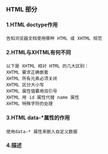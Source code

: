 ### HTML 部分
#### 1.HTML doctype作用
    告知浏览器文档使用哪种 HTML 或 XHTML 规范
#### 2.HTML与XHTML有何不同
    以下是 XHTML 相对 HTML 的几大区别：
    XHTML 要求正确嵌套
    XHTML 所有元素必须关闭
    XHTML 区分大小写
    XHTML 属性值要用双引号
    XHTML 用 id 属性代替 name 属性
    XHTML 特殊字符的处理
#### 3.HTML data-*属性的作用
    使用data-* 属性来嵌入自定义数据
#### 4.描述<script>,<script async>,<script defer>的不同
    没有defer或async属性，浏览器会立即加载并执行相应的脚本。也就是说在渲染script标签之后的文档之前，不等待后续加载的文档元素，读到就开始加载和执行，此举会阻塞后续文档的加载；
    有了async属性，表示后续文档的加载和渲染与js脚本的加载和执行是并行进行的，即异步执行；
    有了defer属性，加载后续文档的过程和js脚本的加载(此时仅加载不执行)是并行进行的(异步)，js脚本的执行需要等到文档所有元素解析完成之后，DOMContentLoaded事件触发执行之前。
    
    defer 和 async 的共同点是都是可以并行加载JS文件，不会阻塞页面的加载，不同点是 defer的加载完成之后，JS会等待整个页面全部加载完成了再执行，而async是加载完成之后，会马上执行JS，所以假如对JS的执行有严格顺序的话，那么建议用 defer加载。
#### 5.使用过哪些模板引擎，可描述一下相关优缺点。

### CSS部分
#### 1.简述一下Float元素原理机制
> 浮动出现的意义其实只是用来让文字环绕图片而已，仅此而已

    1. 设置了float的元素不会脱离文档流，会导致其父元素出现“坍塌”的现象，不错，这就是它的破坏性 display:inline-block
    2.块级元素如果不设置float，它默认会撑满整个屏幕，而如果设置了float，则只会包裹住其内容，直接上例子吧。
    3.float还有一个很有用的特性，就是清除空格
#### 2.inine、inline-block的不同
>display:block 

    1.block元素会独占一行，多个block元素会各自新起一行。默认情况下，block元素宽度自动填满其父元素宽度。
    2.block元素可以设置width，height属性。块级元素即使设置了宽度，仍然是独占一行。
    3.block元素可以设置margin和padding属性。
    4.<div><p><h1><form><ul>和<li>是块元素的列子

>display:inline

    1.inline元素不会独占一行，多个相邻的行内元素会排列在同一行里，直到一行排列不下，才会新换一行，其宽度随元素的内容而变化。
    2.inline元素设置width,height属性无效。
    3.inline元素的margin和padding属性，水平方向都产生边距效果，但竖直方向不会产生边距效果
    4.<span><a><lable><input><img><strong>和<em>是inline元素的例子

>display:inline-block

    1.简单来说就是将对象呈现为inline对象，但是对象的内容作为block对象呈现。之后的内联对象会被排列在同一行内。比如我们可以给一个link(a元素)inline-block属性值，使其既具有block的宽度高度特性又有inline的同行特性。

#### 3.Class，ID选择器的不同

    1.相同的class属性值，可以在html中出现多次。id属性值在页面中只能出现一次。
    2.一个class的属性可以有多个值，也就是说一个标签可以有多个类，但是能有一个id
    3.id的优先级比class要高

**注意：** ID属性和类名不要以数字开头，否则无法在Mozilla或Firefox中起作用

#### 4.解析一下你理解的盒子模型一级如何在不同的盒子模型下渲染页面

> 盒子模型份范围包括margin、border、padding、content这4部分

> 盒子模型分为两类：W3C标准盒子模型（content-box）和IE盒子模型(border-box)eg:box-sizing:border-box

    这两者的关键差别就在于：
    W3C盒子模型——属性高（height）和属性宽(width)这两个值不包含填充（padding）和边框（border）即width=content_width
    IE盒子模型——属性高(height)和属性宽(width)这两个值包含填充（padding）和边框（border）即width=content_width+padding_left+padding_right+border_left+border_right

>那应该选择哪种盒子模型呢？一般选择“标准w3c盒子模型”

>怎么样才算选择了""标准w3c盒子模型呢"？很简单，就是在网页的顶部加上doctype声明。

#### 5.列出使用过的css框架？如果优化(SEO)经验可以举例说明。
    Bootstrap
    
    首先，你要确定你要优化的主要关键词，还有一些长尾的关键词。
    其次，把你确定好的关键词设置到你网站的标题、关键词、描述里面。
    然后，就多在网站内部更新相关资讯（新闻）最好是跟行业相关的，里面放点优化的关键词也是可以的。
    最后，多去外面的博客、论坛发文章，必须是带链接的文章。增加网站外链。

### JavaScript部分

#### 1.javascript中的this是如何工作的
    1. this 永远指向函数运行时所在的对象，而不是函数被创建时所在的对象。
    2.匿名函数或不处于任何对象中的函数指向 window
    3.如果是call，apply,with，指定的this是谁，就是谁

#### 2.JavaScript中的变量、函数声明执行机制？变量声明与和与函数声明哪个优先级更高(可举例说明)
> 变量声明>函数声明>变量赋值

    1.函数声明优先级高于变量声明
    2.变量和赋值语句一起书写，在js引擎解析时，会将其拆成声明和赋值2部分，声明置顶，赋值保留在原来位置

#### 3.function Person(){},var andy=Person(),var jack=new Person(),请说明andy与jack有和不同？

    1.andy只是一个返回值
    2.jack是Person的实例
#### 4.JavaScript实现继承的方式有哪些？请简要写出示例代码(至少一个示例支持多重继承)，并分别说明他们的优缺点
    1.原型链
    2.借用构造函数
    3.组合继承
    4.原型式继承
    5.寄生式继承
    6.寄生组合式继承


​    

#### 5.请列举熟悉的js框架

    jQuery 
    Angular
    React
    vue